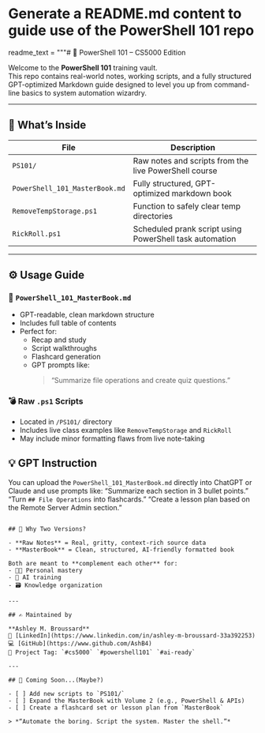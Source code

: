 # Generate a README.md content to guide use of the PowerShell 101 repo
readme_text = """# 🧠 PowerShell 101 – CS5000 Edition

Welcome to the **PowerShell 101** training vault.  
This repo contains real-world notes, working scripts, and a fully structured GPT-optimized Markdown guide designed to level you up from command-line basics to system automation wizardry.

---

## 📘 What’s Inside

| File | Description |
|------|-------------|
| `PS101/` | Raw notes and scripts from the live PowerShell course |
| `PowerShell_101_MasterBook.md` | Fully structured, GPT-optimized markdown book |
| `RemoveTempStorage.ps1` | Function to safely clear temp directories |
| `RickRoll.ps1` | Scheduled prank script using PowerShell task automation |

---

## ⚙️ Usage Guide

### 🧾 `PowerShell_101_MasterBook.md`
- GPT-readable, clean markdown structure
- Includes full table of contents
- Perfect for:
  - Recap and study
  - Script walkthroughs
  - Flashcard generation
  - GPT prompts like:
    > “Summarize file operations and create quiz questions.”

### 💣 Raw `.ps1` Scripts
- Located in `/PS101/` directory
- Includes live class examples like `RemoveTempStorage` and `RickRoll`
- May include minor formatting flaws from live note-taking

## 💡 GPT Instruction

You can upload the `PowerShell_101_MasterBook.md` directly into ChatGPT or Claude and use prompts like:
“Summarize each section in 3 bullet points.”
“Turn `## File Operations` into flashcards.”
“Create a lesson plan based on the Remote Server Admin section.”
```

## 🧠 Why Two Versions?

- **Raw Notes** = Real, gritty, context-rich source data
- **MasterBook** = Clean, structured, AI-friendly formatted book

Both are meant to **complement each other** for:
- 🧑‍🎓 Personal mastery
- 🤖 AI training
- 🗃️ Knowledge organization

---

## ✍️ Maintained by

**Ashley M. Broussard**  
🔗 [LinkedIn](https://www.linkedin.com/in/ashley-m-broussard-33a392253)  
💻 [GitHub](https://www.github.com/AshB4)  
🧠 Project Tag: `#cs5000` `#powershell101` `#ai-ready`

---

## 🚀 Coming Soon...(Maybe?)

- [ ] Add new scripts to `PS101/`
- [ ] Expand the MasterBook with Volume 2 (e.g., PowerShell & APIs)
- [ ] Create a flashcard set or lesson plan from `MasterBook`

> *“Automate the boring. Script the system. Master the shell.”*

